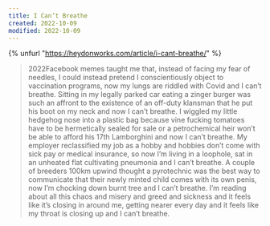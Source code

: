 ```yaml
---
title: I Can’t Breathe
created: 2022-10-09
modified: 2022-10-09
---
```


{% unfurl "https://heydonworks.com/article/i-cant-breathe/" %}

> 2022Facebook memes taught me that, instead of facing my fear of needles, I could instead pretend I conscientiously object to vaccination programs, now my lungs are riddled with Covid and I can’t breathe. Sitting in my legally parked car eating a zinger burger was such an affront to the existence of an off-duty klansman that he put his boot on my neck and now I can’t breathe. I wiggled my little hedgehog nose into a plastic bag because vine fucking tomatoes have to be hermetically sealed for sale or a petrochemical heir won’t be able to afford his 17th Lamborghini and now I can’t breathe. My employer reclassified my job as a hobby and hobbies don’t come with sick pay or medical insurance, so now I’m living in a loophole, sat in an unheated flat cultivating pneumonia and I can’t breathe. A couple of breeders 100km upwind thought a pyrotechnic was the best way to communicate that their newly minted child comes with its own penis, now I’m chocking down burnt tree and I can’t breathe. I’m reading about all this chaos and misery and greed and sickness and it feels like it’s closing in around me, getting nearer every day and it feels like my throat is closing up and I can’t breathe.
